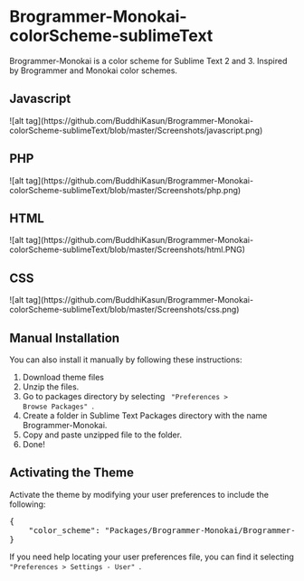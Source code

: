 # Brogrammer-Monokai-colorScheme-sublimeText
Brogrammer-Monokai is a color scheme for Sublime Text 2 and 3. Inspired by Brogrammer and Monokai color schemes.

<h2>Javascript</h2>
![alt tag](https://github.com/BuddhiKasun/Brogrammer-Monokai-colorScheme-sublimeText/blob/master/Screenshots/javascript.png)
<h2>PHP</h2>
![alt tag](https://github.com/BuddhiKasun/Brogrammer-Monokai-colorScheme-sublimeText/blob/master/Screenshots/php.png)
<h2>HTML</h2>
![alt tag](https://github.com/BuddhiKasun/Brogrammer-Monokai-colorScheme-sublimeText/blob/master/Screenshots/html.PNG)
<h2>CSS</h2>
![alt tag](https://github.com/BuddhiKasun/Brogrammer-Monokai-colorScheme-sublimeText/blob/master/Screenshots/css.png)

<h2>Manual Installation</h2>

You can also install it manually by following these instructions:

1. Download theme files
2. Unzip the files.
3. Go to packages directory by selecting <code> "Preferences > Browse Packages" </code>.
3. Create a folder in Sublime Text Packages directory with the name Brogrammer-Monokai.
4. Copy and paste unzipped file to the folder.
5. Done!

<h2>Activating the Theme</h2>

Activate the theme by modifying your user preferences to include the following:

<pre>
{
    "color_scheme": "Packages/Brogrammer-Monokai/Brogrammer-Monokai.tmTheme"
}
</pre>

If you need help locating your user preferences file, you can find it selecting <code> "Preferences > Settings - User" </code>.
